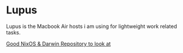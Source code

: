 # Lupus

Lupus is the Macbook Air hosts i am using for lightweight work related tasks.

[Good NixOS & Darwin Repository to look at](https://github.com/dustinlyons/nixos-config)
